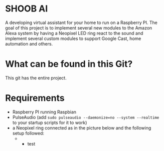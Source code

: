 # SHOOB AI
A developing virtual assistant for your home to run on a Raspberry PI. The goal of this project is to implement several new modules to the
Amazon Alexa system by having a Neopixel LED ring react to the sound and implement several custom modules to support Google Cast, home automation and others.

# What can be found in this Git?
This git has the entire project. 

# Requirements
* Raspberry PI running Raspbian
* PulseAudio (add ```sudo pulseaudio --daemonize=no --system --realtime``` to your startup scripts for it to work)
* a Neopixel ring connected as in the picture below and the following setup followed:
  * * test



